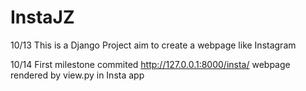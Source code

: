 # InstaJZ
10/13
This is a Django Project aim to create a webpage like Instagram

10/14
First milestone commited
  http://127.0.0.1:8000/insta/ webpage rendered by view.py in Insta app
